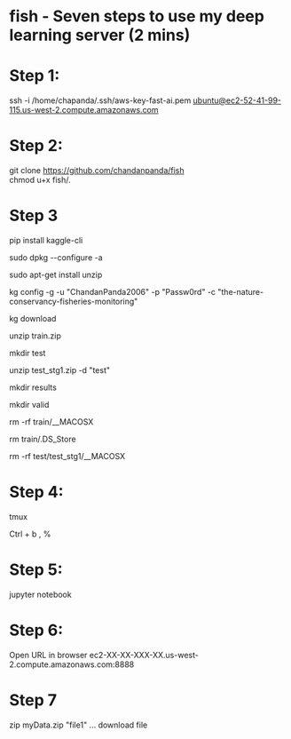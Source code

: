 # fish - Seven steps to use my deep learning server (2 mins)

# Step 1:
ssh -i /home/chapanda/.ssh/aws-key-fast-ai.pem ubuntu@ec2-52-41-99-115.us-west-2.compute.amazonaws.com

# Step 2:
git clone https://github.com/chandanpanda/fish	
chmod u+x fish/*.*

# Step 3
pip install kaggle-cli

sudo dpkg --configure -a

sudo apt-get install unzip

kg config -g -u "ChandanPanda2006" -p "Passw0rd" -c "the-nature-conservancy-fisheries-monitoring"

kg download

unzip train.zip

mkdir test

unzip test_stg1.zip -d "test"

mkdir results

mkdir valid

rm -rf train/__MACOSX

rm train/.DS_Store

rm -rf test/test_stg1/__MACOSX

# Step 4:
tmux

Ctrl + b , %

# Step 5:
jupyter notebook

# Step 6:
Open URL in browser
ec2-XX-XX-XXX-XX.us-west-2.compute.amazonaws.com:8888

# Step 7 

zip myData.zip "file1" ...
download file
